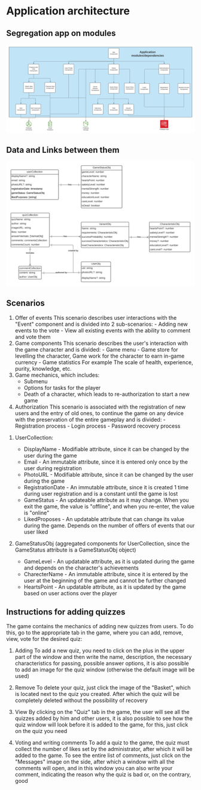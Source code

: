 # Application architecture

## Segregation app on modules

![application segregation](application_modules_split.png)

## Data and Links between them

![data schema](db_architecture.png)

## Scenarios

1. Offer of events
   This scenario describes user interactions with the "Event" component and is divided into 2 sub-scenarios: - Adding new events to the vote - View all existing events with the ability to comment and vote them
2. Game components
   This scenario describes the user's interaction with the game character and is divided: - Game menu - Game store for levelling the character, Game work for the character to earn in-game currency - Game statistics
   For example The scale of health, experience, purity, knowledge, etc.
3. Game mechanics, which includes:
   - Submenu
   - Options for tasks for the player
   - Death of a character, which leads to re-authorization to start a new game
4. Authorization
   This scenario is associated with the registration of new users and the entry of old ones, to continue the game on any device with the preservation of the entire gameplay and is divided: - Registration process - Login process - Password recovery process

1) UserCollection:

   - DisplayName - Modifiable attribute, since it can be changed by the user during the game
   - Email - An immutable attribute, since it is entered only once by the user during registration
   - PhotoURL - Modifiable attribute, since it can be changed by the user during the game
   - RegistrationDate - An immutable attribute, since it is created 1 time during user registration and is a constant until the game is lost
   - GameStatus - An updateable attribute as it may change. When you exit the game, the value is "offline", and when you re-enter, the value is "online"
   - LikedProposes - An updatable attribute that can change its value during the game. Depends on the number of offers of events that our user liked

2. GameStatusObj (aggregated components for UserCollection, since the GameStatus attribute is a GameStatusObj object)

   - GameLevel - An updatable attribute, as it is updated during the game and depends on the character's achievements
   - CharecterName - An immutable attribute, since it is entered by the user at the beginning of the game and cannot be further changed
   - HeartsPoint - An updatable attribute, as it is updated by the game based on user actions over the player

## Instructions for adding quizzes

The game contains the mechanics of adding new quizzes from users. To do this, go to the appropriate tab in the game, where you can add, remove, view, vote for the desired quiz:

1. Adding
   To add a new quiz, you need to click on the plus in the upper part of the window and then write the name, description, the necessary characteristics for passing, possible answer options, it is also possible to add an image for the quiz window (otherwise the default image will be used)

2. Remove
   To delete your quiz, just click the image of the "Basket", which is located next to the quiz you created. After which the quiz will be completely deleted without the possibility of recovery

3. View
   By clicking on the "Quiz" tab in the game, the user will see all the quizzes added by him and other users, it is also possible to see how the quiz window will look before it is added to the game, for this, just click on the quiz you need

4. Voting and writing comments
   To add a quiz to the game, the quiz must collect the number of likes set by the administrator, after which it will be added to the game. To see the entire list of comments, just click on the "Messages" image on the side, after which a window with all the comments will open, and in this window you can also write your comment, indicating the reason why the quiz is bad or, on the contrary, good
